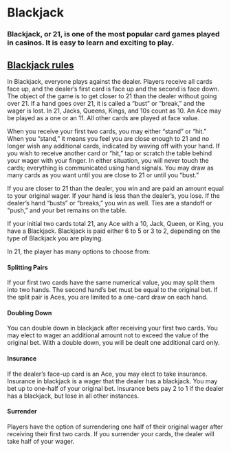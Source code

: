 # Blackjack
### Blackjack, or 21, is one of the most popular card games played in casinos. It is easy to learn and exciting to play.

## [Blackjack rules](https://www.venetianlasvegas.com/resort/casino/table-games/how-to-play-blackjack.html#:~:text=Players%20receive%20all%20cards%20face,and%2010s%20count%20as%2010.)
In Blackjack, everyone plays against the dealer. Players receive all cards face up, and the dealer’s first card is face up and the second is face down. The object of the game is to get closer to 21 than the dealer without going over 21. If a hand goes over 21, it is called a “bust” or “break,” and the wager is lost. In 21, Jacks, Queens, Kings, and 10s count as 10. An Ace may be played as a one or an 11. All other cards are played at face value.

When you receive your first two cards, you may either “stand” or “hit.” When you “stand,” it means you feel you are close enough to 21 and no longer wish any additional cards, indicated by waving off with your hand. If you wish to receive another card or “hit,” tap or scratch the table behind your wager with your finger.  In either situation, you will never touch the cards; everything is communicated using hand signals. You may draw as many cards as you want until you are close to 21 or until you “bust.”

If you are closer to 21 than the dealer, you win and are paid an amount equal to your original wager. If your hand is less than the dealer’s, you lose. If the dealer’s hand “busts” or “breaks,” you win as well. Ties are a standoff or “push,” and your bet remains on the table.

If your initial two cards total 21, any Ace with a 10, Jack, Queen, or King, you have a Blackjack. Blackjack is paid either 6 to 5 or 3 to 2, depending on the type of Blackjack you are playing.

In 21, the player has many options to choose from:

#### Splitting Pairs
If your first two cards have the same numerical value, you may split them into two hands. The second hand’s bet must be equal to the original bet. If the split pair is Aces, you are limited to a one-card draw on each hand.

#### Doubling Down
You can double down in blackjack after receiving your first two cards. You may elect to wager an additional amount not to exceed the value of the original bet. With a double down, you will be dealt one additional card only.
 
#### Insurance
If the dealer’s face-up card is an Ace, you may elect to take insurance. Insurance in blackjack is a wager that the dealer has a blackjack. You may bet up to one-half of your original bet. Insurance bets pay 2 to 1 if the dealer has a blackjack, but lose in all other instances.
 
#### Surrender
Players have the option of surrendering one half of their original wager after receiving their first two cards. If you surrender your cards, the dealer will take half of your wager.
